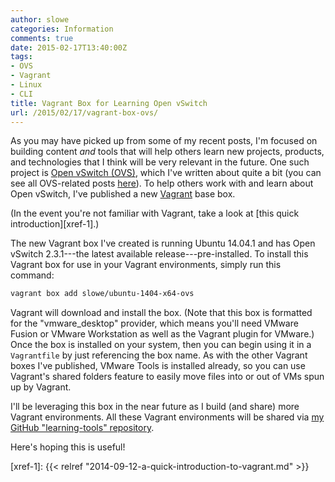 ```yaml
---
author: slowe
categories: Information
comments: true
date: 2015-02-17T13:40:00Z
tags:
- OVS
- Vagrant
- Linux
- CLI
title: Vagrant Box for Learning Open vSwitch
url: /2015/02/17/vagrant-box-ovs/
---
```


As you may have picked up from some of my recent posts, I'm focused on building content _and_ tools that will help others learn new projects, products, and technologies that I think will be very relevant in the future. One such project is [Open vSwitch (OVS)][link-1], which I've written about quite a bit (you can see all OVS-related posts [here][link-3]). To help others work with and learn about Open vSwitch, I've published a new [Vagrant][link-2] base box.

(In the event you're not familiar with Vagrant, take a look at [this quick introduction][xref-1].)

The new Vagrant box I've created is running Ubuntu 14.04.1 and has Open vSwitch 2.3.1---the latest available release---pre-installed. To install this Vagrant box for use in your Vagrant environments, simply run this command:

```sh
vagrant box add slowe/ubuntu-1404-x64-ovs
```

Vagrant will download and install the box. (Note that this box is formatted for the "vmware_desktop" provider, which means you'll need VMware Fusion or VMware Workstation as well as the Vagrant plugin for VMware.) Once the box is installed on your system, then you can begin using it in a `Vagrantfile` by just referencing the box name. As with the other Vagrant boxes I've published, VMware Tools is installed already, so you can use Vagrant's shared folders feature to easily move files into or out of VMs spun up by Vagrant.

I'll be leveraging this box in the near future as I build (and share) more Vagrant environments. All these Vagrant environments will be shared via [my GitHub "learning-tools" repository][link-4].

Here's hoping this is useful!

[link-1]: http://openvswitch.org/
[link-2]: http://www.vagrantup.com/
[link-3]: /tags/ovs/
[link-4]: https://github.com/scottslowe/learning-tools
[xref-1]: {{< relref "2014-09-12-a-quick-introduction-to-vagrant.md" >}}
